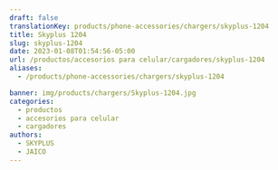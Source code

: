 ```yaml
---
draft: false
translationKey: products/phone-accessories/chargers/skyplus-1204
title: Skyplus 1204
slug: skyplus-1204
date: 2023-01-08T01:54:56-05:00
url: /productos/accesorios para celular/cargadores/skyplus-1204
aliases:
  - /products/phone-accessories/chargers/skyplus-1204

banner: img/products/chargers/Skyplus-1204.jpg
categories: 
  - productos
  - accesorios para celular
  - cargadores
authors:
  - SKYPLUS
  - JAICO
---
```

